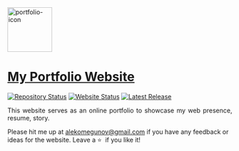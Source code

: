 <img src="https://image.flaticon.com/icons/svg/168/168774.svg" width = "100px" height = "100px" alt="portfolio-icon">

# <a href="https://fishand4ips.github.io/me.github.io/" target="_blank">My Portfolio Website</a>

[![Repository Status](https://img.shields.io/badge/Repository%20Status-Maintained-dark%20green.svg)](https://github.com/fishand4ips/me.github.io)
[![Website Status](https://img.shields.io/badge/Website%20Status-Online-green)](https://fishand4ips.github.io/me.github.io/)
[![Latest Release](https://img.shields.io/badge/Latest%20Release-12%20August%202020-yellow.svg)](https://github.com/fishand4ips/me.github.io/commits/master)

<p align="justify">This website serves as an online portfolio to showcase my web presence, resume, story.</p>

Please hit me up at <a href ="alekomegunov@gmail.com">alekomegunov@gmail.com</a> if you have any feedback or ideas for the website.
Leave a :star: &nbsp;if you like it!
